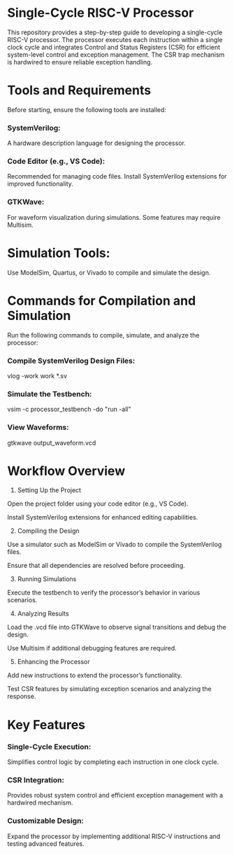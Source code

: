 # Single-Cycle RISC-V Processor

This repository provides a step-by-step guide to developing a single-cycle RISC-V processor. The processor executes each instruction within a single clock cycle and integrates Control and Status Registers (CSR) for efficient system-level control and exception management. The CSR trap mechanism is hardwired to ensure reliable exception handling.

# Tools and Requirements

Before starting, ensure the following tools are installed:

### SystemVerilog:
A hardware description language for designing the processor.

### Code Editor (e.g., VS Code):
Recommended for managing code files. Install SystemVerilog extensions for improved functionality.

### GTKWave:
For waveform visualization during simulations. Some features may require Multisim.

# Simulation Tools:
Use ModelSim, Quartus, or Vivado to compile and simulate the design.

# Commands for Compilation and Simulation

Run the following commands to compile, simulate, and analyze the processor:

### Compile SystemVerilog Design Files:

vlog -work work *.sv

### Simulate the Testbench:

vsim -c processor_testbench -do "run -all"

### View Waveforms:

gtkwave output_waveform.vcd

# Workflow Overview

1. Setting Up the Project

Open the project folder using your code editor (e.g., VS Code).

Install SystemVerilog extensions for enhanced editing capabilities.

2. Compiling the Design

Use a simulator such as ModelSim or Vivado to compile the SystemVerilog files.

Ensure that all dependencies are resolved before proceeding.

3. Running Simulations

Execute the testbench to verify the processor’s behavior in various scenarios.

4. Analyzing Results

Load the .vcd file into GTKWave to observe signal transitions and debug the design.

Use Multisim if additional debugging features are required.

5. Enhancing the Processor

Add new instructions to extend the processor’s functionality.

Test CSR features by simulating exception scenarios and analyzing the response.

# Key Features

### Single-Cycle Execution:
Simplifies control logic by completing each instruction in one clock cycle.

### CSR Integration:
Provides robust system control and efficient exception management with a hardwired mechanism.

### Customizable Design:
Expand the processor by implementing additional RISC-V instructions and testing advanced features.
